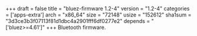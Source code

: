+++
draft = false
title = "bluez-firmware 1.2-4"
version = "1.2-4"
categories = ['apps-extra']
arch = "x86_64"
size = "72148"
usize = "152612"
sha1sum = "3d3ce3b3f07113f81d1dbc4a2901fff6df0277e2"
depends = "['bluez>=4.61']"
+++
Bluetooth firmware.